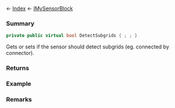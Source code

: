 ← [Index](Api-Index) ← [IMySensorBlock](Sandbox.ModAPI.Ingame.IMySensorBlock)

### Summary

```csharp
private public virtual bool DetectSubgrids { ; ; }
```

Gets or sets if the sensor should detect subgrids (eg. connected by connector).

### Returns

### Example

### Remarks

